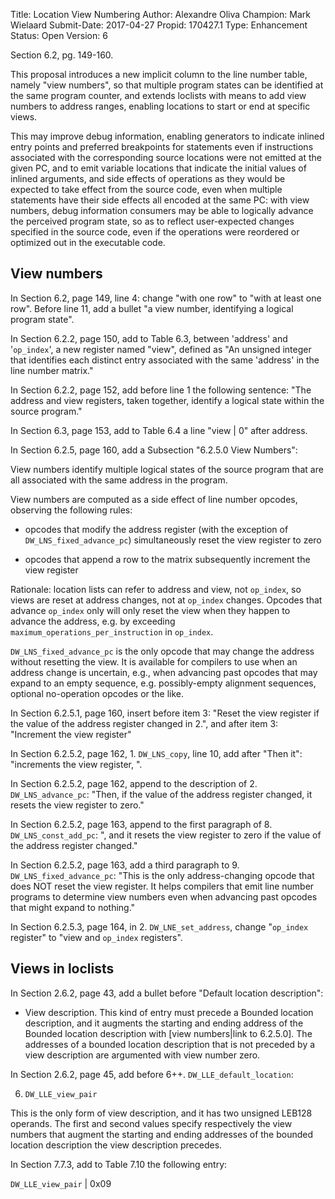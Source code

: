 Title:       Location View Numbering
Author:      Alexandre Oliva
Champion:    Mark Wielaard
Submit-Date: 2017-04-27
Propid:      170427.1
Type:        Enhancement
Status:      Open
Version:     6

Section 6.2, pg. 149-160.  

This proposal introduces a new implicit column to the line number
table, namely "view numbers", so that multiple program states can be
identified at the same program counter, and extends loclists with
means to add view numbers to address ranges, enabling locations to
start or end at specific views.

This may improve debug information, enabling generators to indicate
inlined entry points and preferred breakpoints for statements even if
instructions associated with the corresponding source locations were
not emitted at the given PC, and to emit variable locations that
indicate the initial values of inlined arguments, and side effects of
operations as they would be expected to take effect from the source
code, even when multiple statements have their side effects all
encoded at the same PC: with view numbers, debug information consumers
may be able to logically advance the perceived program state, so as to
reflect user-expected changes specified in the source code, even if
the operations were reordered or optimized out in the executable code.


View numbers
------------

In Section 6.2, page 149, line 4: change "with one row" to "with at
least one row".  Before line 11, add a bullet "a view number,
identifying a logical program state".

In Section 6.2.2, page 150, add to Table 6.3, between 'address' and
'`op_index`', a new register named "view", defined as "An unsigned
integer that identifies each distinct entry associated with the same
'address' in the line number matrix."

In Section 6.2.2, page 152, add before line 1 the following sentence:
"The address and view registers, taken together, identify a logical
state within the source program."

In Section 6.3, page 153, add to Table 6.4 a line "view | 0" after
address.

In Section 6.2.5, page 160, add a Subsection "6.2.5.0  View Numbers":

  View numbers identify multiple logical states of the source program
  that are all associated with the same address in the program.

  View numbers are computed as a side effect of line number opcodes,
  observing the following rules:

  * opcodes that modify the address register (with the exception of
    `DW_LNS_fixed_advance_pc`) simultaneously reset the view register to
    zero

  * opcodes that append a row to the matrix subsequently increment the
    view register

  Rationale: location lists can refer to address and view, not
  `op_index`, so views are reset at address changes, not at `op_index`
  changes.  Opcodes that advance `op_index` only will only reset the
  view when they happen to advance the address, e.g. by exceeding
  `maximum_operations_per_instruction` in `op_index`.

  `DW_LNS_fixed_advance_pc` is the only opcode that may change the
  address without resetting the view.  It is available for compilers
  to use when an address change is uncertain, e.g., when advancing
  past opcodes that may expand to an empty sequence,
  e.g. possibly-empty alignment sequences, optional no-operation
  opcodes or the like.

In Section 6.2.5.1, page 160, insert before item 3: "Reset the view
register if the value of the address register changed in 2.", and
after item 3: "Increment the view register"

In Section 6.2.5.2, page 162, 1. `DW_LNS_copy`, line 10, add after
"Then it": "increments the view register, ".

In Section 6.2.5.2, page 162, append to the description of
2. `DW_LNS_advance_pc`: "Then, if the value of the address register
changed, it resets the view register to zero."

In Section 6.2.5.2, page 163, append to the first paragraph of
8. `DW_LNS_const_add_pc`: ", and it resets the view register to zero if
the value of the address register changed."

In Section 6.2.5.2, page 163, add a third paragraph to
9. `DW_LNS_fixed_advance_pc`: "This is the only address-changing opcode
that does NOT reset the view register.  It helps compilers that emit
line number programs to determine view numbers even when advancing
past opcodes that might expand to nothing."

In Section 6.2.5.3, page 164, in 2. `DW_LNE_set_address`, change
"`op_index` register" to "view and `op_index` registers".

Views in loclists
-----------------

In Section 2.6.2, page 43, add a bullet before "Default location
description":

  * View description.  This kind of entry must precede a Bounded
  location description, and it augments the starting and ending
  address of the Bounded location description with [view numbers|link
  to 6.2.5.0].  The addresses of a bounded location description that
  is not preceded by a view description are argumented with view
  number zero.

In Section 2.6.2, page 45, add before 6++. `DW_LLE_default_location`:

  6. `DW_LLE_view_pair`

  This is the only form of view description, and it has two unsigned
  LEB128 operands.  The first and second values specify respectively
  the view numbers that augment the starting and ending addresses of
  the bounded location description the view description precedes.

In Section 7.7.3, add to Table 7.10 the following entry:

  `DW_LLE_view_pair` | 0x09
